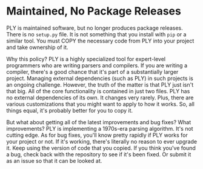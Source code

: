 # Maintained, No Package Releases

PLY is maintained software, but no longer produces package releases.
There is no `setup.py` file.  It is not something that you install
with `pip` or a similar tool. You must COPY the necessary code from
PLY into your project and take ownership of it.

Why this policy? PLY is a highly specialized tool for expert-level
programmers who are writing parsers and compilers.  If you are writing
a compiler, there's a good chance that it's part of a substantially
larger project.  Managing external dependencies (such as PLY) in such
projects is an ongoing challenge.  However, the truth of the matter is
that PLY just isn't that big.  All of the core functionality is
contained in just two files.  PLY has no external dependencies of its
own.  It changes very rarely.  Plus, there are various customizations
that you might want to apply to how it works.  So, all things equal,
it's probably better for you to copy it.  

But what about getting all of the latest improvements and bug fixes?
What improvements? PLY is implementing a 1970s-era parsing algorithm.
It's not cutting edge.  As for bug fixes, you'll know pretty rapidly
if PLY works for your project or not.  If it's working, there's
literally no reason to ever upgrade it. Keep using the version of code
that you copied.  If you think you've found a bug, check back with the
repository to see if it's been fixed. Or submit it as an issue so that
it can be looked at.














